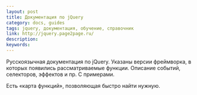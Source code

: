 ```yaml
---
layout: post
title: Документация по jQuery
category: docs, guides
tags: jquery, документация, обучение, справочник
link: http://jquery.page2page.ru/
description:
keywords:
---
```


<p>Русскоязычная документация по jQuery. Указаны версии фреймворка, в которых появились рассматриваемые функции. Описание событий, селекторов, эффектов и пр. С примерами.</p>
<p>Есть «карта функций», позволяющая быстро найти нужную.</p>
